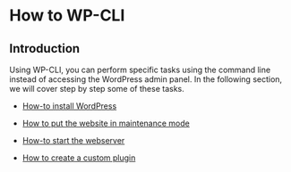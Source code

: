 # How to WP-CLI

## Introduction

Using WP-CLI, you can perform specific tasks using the command line instead of accessing the WordPress admin panel. In the following section, we will cover step by step some of these
tasks.

- [How-to install WordPress](https://make.wordpress.org/cli/handbook/how-to-install/)

- [How to put the website in maintenance mode](https://make.wordpress.org/cli/handbook/how-to-maintenance-mode)

- [How-to start the webserver](https://make.wordpress.org/cli/handbook/)

- [How to create a custom plugin](https://make.wordpress.org/cli/handbook/how-to-create-custom-plugins)
